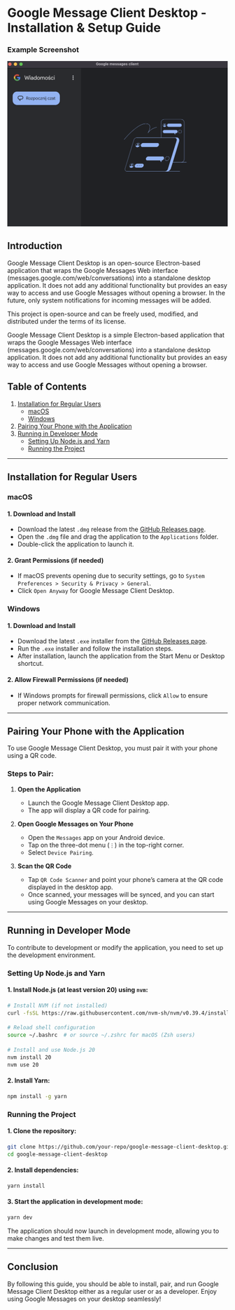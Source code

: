 # Google Message Client Desktop - Installation & Setup Guide

### Example Screenshot

![Google Message Client Desktop Screenshot](./assets/1.png)

## Introduction

Google Message Client Desktop is an open-source Electron-based application that wraps the Google Messages Web interface (messages.google.com/web/conversations) into a standalone desktop application. It does not add any additional functionality but provides an easy way to access and use Google Messages without opening a browser. In the future, only system notifications for incoming messages will be added.

This project is open-source and can be freely used, modified, and distributed under the terms of its license.

Google Message Client Desktop is a simple Electron-based application that wraps the Google Messages Web interface (messages.google.com/web/conversations) into a standalone desktop application. It does not add any additional functionality but provides an easy way to access and use Google Messages without opening a browser.

## Table of Contents

1. [Installation for Regular Users](#installation-for-regular-users)
   - [macOS](#macos)
   - [Windows](#windows)
2. [Pairing Your Phone with the Application](#pairing-your-phone-with-the-application)
3. [Running in Developer Mode](#running-in-developer-mode)
   - [Setting Up Node.js and Yarn](#setting-up-nodejs-and-yarn)
   - [Running the Project](#running-the-project)

---

## Installation for Regular Users

### macOS

#### 1. Download and Install

- Download the latest `.dmg` release from the [GitHub Releases page](https://github.com/pawel-niedzwiecki/google-messages-client/releases/download/v0.0.0/GoogleMessagesClient-mac.dmg).
- Open the `.dmg` file and drag the application to the `Applications` folder.
- Double-click the application to launch it.

#### 2. Grant Permissions (if needed)

- If macOS prevents opening due to security settings, go to `System Preferences > Security & Privacy > General`.
- Click `Open Anyway` for Google Message Client Desktop.

### Windows

#### 1. Download and Install

- Download the latest `.exe` installer from the [GitHub Releases page](https://github.com/pawel-niedzwiecki/google-messages-client/releases/download/v0.0.0/GoogleMessagesClient-windows.exe).
- Run the `.exe` installer and follow the installation steps.
- After installation, launch the application from the Start Menu or Desktop shortcut.

#### 2. Allow Firewall Permissions (if needed)

- If Windows prompts for firewall permissions, click `Allow` to ensure proper network communication.

---

## Pairing Your Phone with the Application

To use Google Message Client Desktop, you must pair it with your phone using a QR code.

### Steps to Pair:

1. **Open the Application**

   - Launch the Google Message Client Desktop app.
   - The app will display a QR code for pairing.

2. **Open Google Messages on Your Phone**

   - Open the `Messages` app on your Android device.
   - Tap on the three-dot menu (`⋮`) in the top-right corner.
   - Select `Device Pairing`.

3. **Scan the QR Code**
   - Tap `QR Code Scanner` and point your phone’s camera at the QR code displayed in the desktop app.
   - Once scanned, your messages will be synced, and you can start using Google Messages on your desktop.

---

## Running in Developer Mode

To contribute to development or modify the application, you need to set up the development environment.

### Setting Up Node.js and Yarn

#### 1. Install Node.js (at least version 20) using `nvm`:

```sh
# Install NVM (if not installed)
curl -fsSL https://raw.githubusercontent.com/nvm-sh/nvm/v0.39.4/install.sh | bash

# Reload shell configuration
source ~/.bashrc  # or source ~/.zshrc for macOS (Zsh users)

# Install and use Node.js 20
nvm install 20
nvm use 20
```

#### 2. Install Yarn:

```sh
npm install -g yarn
```

### Running the Project

#### 1. Clone the repository:

```sh
git clone https://github.com/your-repo/google-message-client-desktop.git
cd google-message-client-desktop
```

#### 2. Install dependencies:

```sh
yarn install
```

#### 3. Start the application in development mode:

```sh
yarn dev
```

The application should now launch in development mode, allowing you to make changes and test them live.

---

## Conclusion

By following this guide, you should be able to install, pair, and run Google Message Client Desktop either as a regular user or as a developer. Enjoy using Google Messages on your desktop seamlessly!
